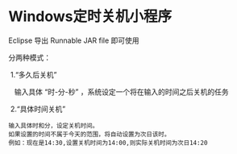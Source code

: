 # Windows定时关机小程序

Eclipse 导出 Runnable JAR file 即可使用

分两种模式：

  1.“多久后关机”
  
    输入具体 “时-分-秒” ，系统设定一个将在输入的时间之后关机的任务
    
  2.“具体时间关机”
  
    输入具体时和分，设定关机时间。
    如果设置的时间不属于今天的范围，将自动设置为次日该时。
    例如：现在是14:30,设置关机时间为14:00,则实际关机时间为次日14:20
